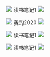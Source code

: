 <p className="item">
                <img src={item}></img>
                <span>读书笔记1</span>
                <img src={bailaji} className="right-img"/>
              </p>
              <p className="item">
                <img src={item}></img>
                <span>我的2020</span>
                <img src={bailaji} className="right-img"/>
              </p>
              <p className="item">
                <img src={item}></img>
                <span>读书笔记1</span>
                <img src={bailaji} className="right-img"/>
              </p>
              <p className="item sel">
                <img src={item}></img>
                <span>读书笔记1</span>
                <img src={bailaji} className="right-img"/>
                </p>

